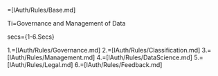 =[IAuth/Rules/Base.md]

Ti=Governance and Management of Data

secs={1-6.Secs}


1.=[IAuth/Rules/Governance.md]
2.=[IAuth/Rules/Classification.md]
3.=[IAuth/Rules/Management.md]
4.=[IAuth/Rules/DataScience.md]
5.=[IAuth/Rules/Legal.md]
6.=[IAuth/Rules/Feedback.md]